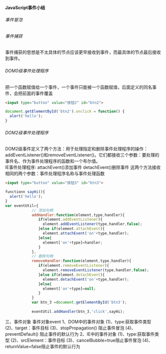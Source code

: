#### JavaScript事件小结


###### 事件冒泡
###### 事件捕获
事件捕获的思想是不太具体的节点应该更早接收到事件，而最具体的节点最后接收到事件。

###### DOM0级事件处理程序
把一个函数赋值给一个事件，一个事件只能被一个函数赋值，后面定义的同名事件，会把前面的事件覆盖
```html
<input type="button" value="按钮2" id="btn2">
```
```js
document.getElementById('btn2').onclick = function() {
  alert('hello');
}
```
###### DOM2级事件处理程序
DOM2级事件定义了两个方法：用于处理指定和删除事件处理程序的操作：addEventListener()和removeEventListener()。它们都接收三个参数：要处理的事件名、作为事件处理程序的函数和一个布尔值。<br/>
IE事件处理程序:
attachEvent()添加事件
detachEvent()删除事件
这两个方法接收相同的两个参数：事件处理程序名称与事件处理函数
```html
<input type="button" value="按钮3" id="btn3">
```

```js
functionn sayHi(){
  alert('hello');
}
var eventUtil={
         	// 添加句柄
         	addHandler:function(element,type,handler){
               if(element.addEventListener){
                 element.addEventListener(type,handler,false);
               }else if(element.attachEvent){
                 element.attachEvent('on'+type,handler);
               }else{
                 element['on'+type]=handler;
               }
         	},
         	// 删除句柄
         	removeHandler:function(element,type,handler){
               if(element.removeEventListener){
                 element.removeEventListener(type,handler,false);
               }else if(element.detachEvent){
                 element.detachEvent('on'+type,handler);
               }else{
                 element['on'+type]=null;
               }
         	}
         	var btn_3 =document.getElementById('btn3');
         	
         	eventUtil.addHandler(btn_3,'click',sayHi);
```

三、事件对象
事件对象event
1、DOM中的事件对象
(1)、type:获取事件类型
(2)、target：事件目标
(3)、stopPropagation() 阻止事件冒泡
(4)、preventDefault() 阻止事件的默认行为
2、IE中的事件对象
(1)、type:获取事件类型
(2)、srcElement：事件目标
(3)、cancelBubble=true阻止事件冒泡
(4)、returnValue=false阻止事件的默认行为
